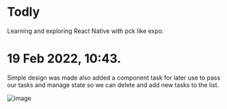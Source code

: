 # Todly
Learning and exploring React Native with pck like expo.

# 19 Feb 2022, 10:43.
Simple design was made also added a component task for later use to pass our tasks and manage state 
so we can delete and add new tasks to the list.

![image](https://user-images.githubusercontent.com/62673820/154797629-1da97a26-1b98-4a43-8d3c-ea9f6f14f74a.png)


